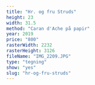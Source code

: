 ```yaml
---
title: "Hr. og fru Struds"
height: 23
width: 31.5
method: "Caran d'Ache på papir"
year: 2019
price: "800"
rasterWidth: 2232
rasterHeight: 3126
fileName: "IMG_2209.JPG"
type: "tegning"
show: "yes"
slug: "hr-og-fru-struds"
---
```

